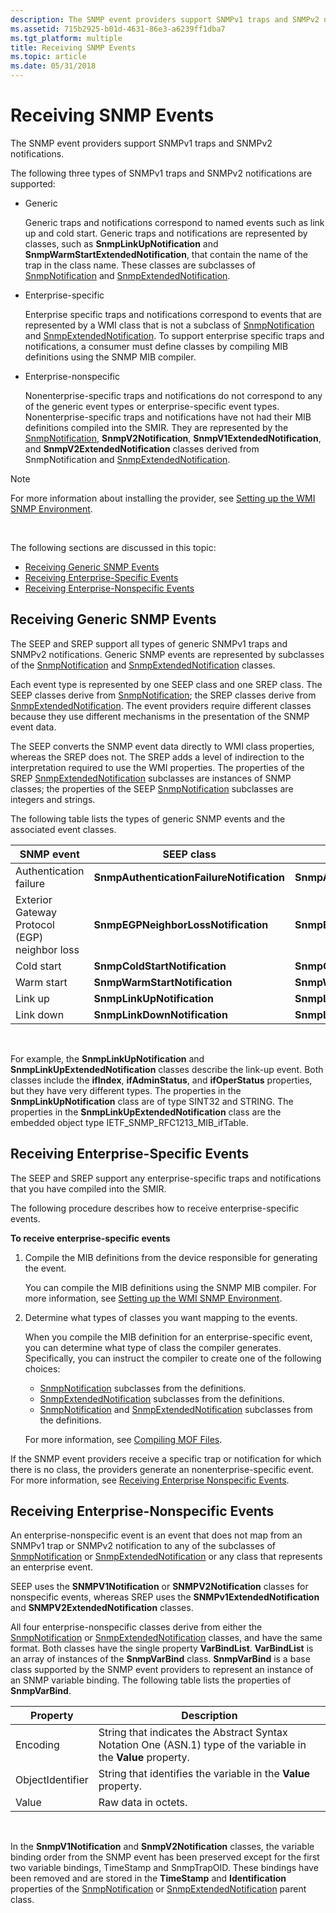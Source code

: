 ```yaml
---
description: The SNMP event providers support SNMPv1 traps and SNMPv2 notifications.
ms.assetid: 715b2925-b01d-4631-86e3-a6239ff1dba7
ms.tgt_platform: multiple
title: Receiving SNMP Events
ms.topic: article
ms.date: 05/31/2018
---
```


# Receiving SNMP Events

The SNMP event providers support SNMPv1 traps and SNMPv2 notifications.

The following three types of SNMPv1 traps and SNMPv2 notifications are supported:

-   Generic

    Generic traps and notifications correspond to named events such as link up and cold start. Generic traps and notifications are represented by classes, such as **SnmpLinkUpNotification** and **SnmpWarmStartExtendedNotification**, that contain the name of the trap in the class name. These classes are subclasses of [SnmpNotification](snmpnotification.md) and [SnmpExtendedNotification](snmpextendednotification.md).

-   Enterprise-specific

    Enterprise specific traps and notifications correspond to events that are represented by a WMI class that is not a subclass of [SnmpNotification](snmpnotification.md) and [SnmpExtendedNotification](snmpextendednotification.md). To support enterprise specific traps and notifications, a consumer must define classes by compiling MIB definitions using the SNMP MIB compiler.

-   Enterprise-nonspecific

    Nonenterprise-specific traps and notifications do not correspond to any of the generic event types or enterprise-specific event types. Nonenterprise-specific traps and notifications have not had their MIB definitions compiled into the SMIR. They are represented by the [SnmpNotification](snmpnotification.md), **SnmpV2Notification**, **SnmpV1ExtendedNotification**, and **SnmpV2ExtendedNotification** classes derived from SnmpNotification and [SnmpExtendedNotification](snmpextendednotification.md).

> [!Note]  
> For more information about installing the provider, see [Setting up the WMI SNMP Environment](setting-up-the-wmi-snmp-environment.md).

 

The following sections are discussed in this topic:

-   [Receiving Generic SNMP Events](#receiving-generic-snmp-events)
-   [Receiving Enterprise-Specific Events](#receiving-enterprise-specific-events)
-   [Receiving Enterprise-Nonspecific Events](#receiving-enterprise-nonspecific-events)

## Receiving Generic SNMP Events

The SEEP and SREP support all types of generic SNMPv1 traps and SNMPv2 notifications. Generic SNMP events are represented by subclasses of the [SnmpNotification](snmpnotification.md) and [SnmpExtendedNotification](snmpextendednotification.md) classes.

Each event type is represented by one SEEP class and one SREP class. The SEEP classes derive from [SnmpNotification](snmpnotification.md); the SREP classes derive from [SnmpExtendedNotification](snmpextendednotification.md). The event providers require different classes because they use different mechanisms in the presentation of the SNMP event data.

The SEEP converts the SNMP event data directly to WMI class properties, whereas the SREP does not. The SREP adds a level of indirection to the interpretation required to use the WMI properties. The properties of the SREP [SnmpExtendedNotification](snmpextendednotification.md) subclasses are instances of SNMP classes; the properties of the SEEP [SnmpNotification](snmpnotification.md) subclasses are integers and strings.

The following table lists the types of generic SNMP events and the associated event classes.



| SNMP event                                    | SEEP class                                | SREP class                                        |
|-----------------------------------------------|-------------------------------------------|---------------------------------------------------|
| Authentication failure                        | **SnmpAuthenticationFailureNotification** | **SnmpAuthenticationFailureExtendedNotification** |
| Exterior Gateway Protocol (EGP) neighbor loss | **SnmpEGPNeighborLossNotification**       | **SnmpEGPNeighborLossExtendedNotification**       |
| Cold start                                    | **SnmpColdStartNotification**             | **SnmpColdStartExtendedNotification**             |
| Warm start                                    | **SnmpWarmStartNotification**             | **SnmpWarmStartExtendedNotification**             |
| Link up                                       | **SnmpLinkUpNotification**                | **SnmpLinkUpExtendedNotification**                |
| Link down                                     | **SnmpLinkDownNotification**              | **SnmpLinkDownExtendedNotification**              |



 

For example, the **SnmpLinkUpNotification** and **SnmpLinkUpExtendedNotification** classes describe the link-up event. Both classes include the **ifIndex**, **ifAdminStatus**, and **ifOperStatus** properties, but they have very different types. The properties in the **SnmpLinkUpNotification** class are of type SINT32 and STRING. The properties in the **SnmpLinkUpExtendedNotification** class are the embedded object type IETF\_SNMP\_RFC1213\_MIB\_ifTable.

## Receiving Enterprise-Specific Events

The SEEP and SREP support any enterprise-specific traps and notifications that you have compiled into the SMIR.

The following procedure describes how to receive enterprise-specific events.

**To receive enterprise-specific events**

1.  Compile the MIB definitions from the device responsible for generating the event.

    You can compile the MIB definitions using the SNMP MIB compiler. For more information, see [Setting up the WMI SNMP Environment](setting-up-the-wmi-snmp-environment.md).

2.  Determine what types of classes you want mapping to the events.

    When you compile the MIB definition for an enterprise-specific event, you can determine what type of class the compiler generates. Specifically, you can instruct the compiler to create one of the following choices:

    -   [SnmpNotification](snmpnotification.md) subclasses from the definitions.
    -   [SnmpExtendedNotification](snmpextendednotification.md) subclasses from the definitions.
    -   [SnmpNotification](snmpnotification.md) and [SnmpExtendedNotification](snmpextendednotification.md) subclasses from the definitions.

    For more information, see [Compiling MOF Files](compiling-mof-files.md).

If the SNMP event providers receive a specific trap or notification for which there is no class, the providers generate an nonenterprise-specific event. For more information, see [Receiving Enterprise Nonspecific Events](#receiving-enterprise-nonspecific-events).

## Receiving Enterprise-Nonspecific Events

An enterprise-nonspecific event is an event that does not map from an SNMPv1 trap or SNMPv2 notification to any of the subclasses of [SnmpNotification](snmpnotification.md) or [SnmpExtendedNotification](snmpextendednotification.md) or any class that represents an enterprise event.

SEEP uses the **SNMPV1Notification** or **SNMPV2Notification** classes for nonspecific events, whereas SREP uses the **SNMPv1ExtendedNotification** and **SNMPV2ExtendedNotification** classes.

All four enterprise-nonspecific classes derive from either the [SnmpNotification](snmpnotification.md) or [SnmpExtendedNotification](snmpextendednotification.md) classes, and have the same format. Both classes have the single property **VarBindList**. **VarBindList** is an array of instances of the **SnmpVarBind** class. **SnmpVarBind** is a base class supported by the SNMP event providers to represent an instance of an SNMP variable binding. The following table lists the properties of **SnmpVarBind**.



| Property         | Description                                                                                                    |
|------------------|----------------------------------------------------------------------------------------------------------------|
| Encoding         | String that indicates the Abstract Syntax Notation One (ASN.1) type of the variable in the **Value** property. |
| ObjectIdentifier | String that identifies the variable in the **Value** property.                                                 |
| Value            | Raw data in octets.                                                                                            |



 

In the **SnmpV1Notification** and **SnmpV2Notification** classes, the variable binding order from the SNMP event has been preserved except for the first two variable bindings, TimeStamp and SnmpTrapOID. These bindings have been removed and are stored in the **TimeStamp** and **Identification** properties of the [SnmpNotification](snmpnotification.md) or [SnmpExtendedNotification](snmpextendednotification.md) parent class.

 

 



